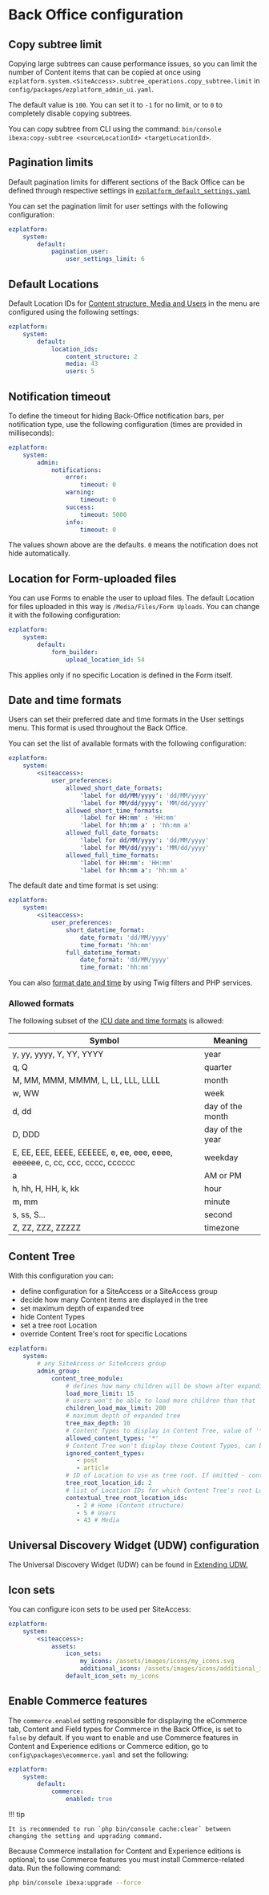# Back Office configuration

## Copy subtree limit

Copying large subtrees can cause performance issues, so you can limit the number of Content items
that can be copied at once using `ezplatform.system.<SiteAccess>.subtree_operations.copy_subtree.limit`
in `config/packages/ezplatform_admin_ui.yaml`.

The default value is `100`. You can set it to `-1` for no limit,
or to `0` to completely disable copying subtrees.

You can copy subtree from CLI using the command: `bin/console ibexa:copy-subtree <sourceLocationId> <targetLocationId>`.

## Pagination limits

Default pagination limits for different sections of the Back Office can be defined through respective settings in
[`ezplatform_default_settings.yaml`](https://github.com/ezsystems/ezplatform-admin-ui/blob/master/src/bundle/Resources/config/ezplatform_default_settings.yaml#L7)

You can set the pagination limit for user settings with the following configuration:

``` yaml
ezplatform:
    system:
        default:
            pagination_user:
                user_settings_limit: 6
```

## Default Locations

Default Location IDs for [Content structure, Media and Users](content_management.md#top-level-locations) in the menu are configured using the following settings:

``` yaml
ezplatform:
    system:
        default:
            location_ids:
                content_structure: 2
                media: 43
                users: 5
```

## Notification timeout

To define the timeout for hiding Back-Office notification bars, per notification type,
use the following configuration (times are provided in milliseconds):

``` yaml
ezplatform:
    system:
        admin:
            notifications:
                error:
                    timeout: 0
                warning:
                    timeout: 0
                success:
                    timeout: 5000
                info:
                    timeout: 0
```

The values shown above are the defaults. `0` means the notification does not hide automatically.

## Location for Form-uploaded files

You can use Forms to enable the user to upload files.
The default Location for files uploaded in this way is `/Media/Files/Form Uploads`.
You can change it with the following configuration:

``` yaml
ezplatform:
    system:
        default:
            form_builder:
                upload_location_id: 54
```

This applies only if no specific Location is defined in the Form itself.

## Date and time formats

Users can set their preferred date and time formats in the User settings menu.
This format is used throughout the Back Office.

You can set the list of available formats with the following configuration:

``` yaml
ezplatform:
    system:
        <siteaccess>:
            user_preferences:
                allowed_short_date_formats:
                    'label for dd/MM/yyyy': 'dd/MM/yyyy'
                    'label for MM/dd/yyyy': 'MM/dd/yyyy'
                allowed_short_time_formats:
                    'label for HH:mm' : 'HH:mm'
                    'label for hh:mm a' : 'hh:mm a'
                allowed_full_date_formats:
                    'label for dd/MM/yyyy': 'dd/MM/yyyy'
                    'label for MM/dd/yyyy': 'MM/dd/yyyy'
                allowed_full_time_formats:
                    'label for HH:mm': 'HH:mm'
                    'label for hh:mm a': 'hh:mm a'
```

The default date and time format is set using:

``` yaml
ezplatform:
    system:
        <siteaccess>:
            user_preferences:
                short_datetime_format:
                    date_format: 'dd/MM/yyyy'
                    time_format: 'hh:mm'
                full_datetime_format:
                    date_format: 'dd/MM/yyyy'
                    time_format: 'hh:mm'
```

You can also [format date and time](../extending/extending_date_and_time.md) by using Twig filters and PHP services.

### Allowed formats

The following subset of the [ICU date and time formats](https://unicode-org.github.io/icu-docs/apidoc/released/icu4c/classSimpleDateFormat.html#details) is allowed:

|Symbol|Meaning|
|---|---|
|y, yy, yyyy, Y, YY, YYYY|year|
|q, Q|quarter|
|M, MM, MMM, MMMM, L, LL, LLL, LLLL|month|
|w, WW|week|
|d, dd|day of the month|
|D, DDD|day of the year|
|E, EE, EEE, EEEE, EEEEEE, e, ee, eee, eeee, eeeeee, c, cc, ccc, cccc, cccccc|weekday|
|a|AM or PM|
|h, hh, H, HH, k, kk|hour|
|m, mm|minute|
|s, ss, S...|second|
|Z, ZZ, ZZZ, ZZZZZ|timezone|

## Content Tree

With this configuration you can:

- define configuration for a SiteAccess or a SiteAccess group
- decide how many Content items are displayed in the tree
- set maximum depth of expanded tree
- hide Content Types
- set a tree root Location
- override Content Tree's root for specific Locations

```yaml
ezplatform:
    system:
        # any SiteAccess or SiteAccess group
        admin_group:
            content_tree_module:
                # defines how many children will be shown after expanding parent
                load_more_limit: 15
                # users won't be able to load more children than that
                children_load_max_limit: 200
                # maximum depth of expanded tree
                tree_max_depth: 10
                # Content Types to display in Content Tree, value of '*' allows all CTs to be displayed
                allowed_content_types: '*'
                # Content Tree won't display these Content Types, can be used only when 'allowed_content_types' is set to '*'
                ignored_content_types:
                   - post
                   - article
                # ID of Location to use as tree root. If omitted - content.tree_root.location_id setting is used.
                tree_root_location_id: 2
                # list of Location IDs for which Content Tree's root Location will be changed
                contextual_tree_root_location_ids:
                   - 2 # Home (Content structure)
                   - 5 # Users
                   - 43 # Media
```

## Universal Discovery Widget (UDW) configuration

The Universal Discovery Widget (UDW) can be found in [Extending UDW.](../extending/extending_udw.md)

## Icon sets

You can configure icon sets to be used per SiteAccess:

``` yaml
ezplatform:
    system:
        <siteaccess>:
            assets:
                icon_sets:
                    my_icons: /assets/images/icons/my_icons.svg
                    additional_icons: /assets/images/icons/additional_icons.svg
                default_icon_set: my_icons
```

## Enable Commerce features

The `commerce.enabled` setting responsible for displaying the eCommerce tab, Content and Field types for Commerce in the Back Office, is set to `false` by default.
If you want to enable and use Commerce features in Content and Experience editions or Commerce edition, go to `config\packages\ecommerce.yaml`
and set the following:

``` yaml
ezplatform:
    system:
        default:
            commerce:
                enabled: true
```

!!! tip

    It is recommended to run `php bin/console cache:clear` between changing the setting and upgrading command.

Because Commerce installation for Content and Experience editions is optional,
to use Commerce features you must install Commerce-related data.
Run the following command:

```bash
php bin/console ibexa:upgrade --force
```
